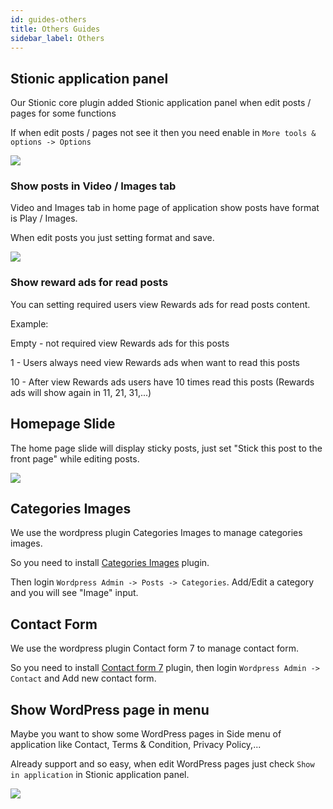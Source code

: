 ```yaml
---
id: guides-others
title: Others Guides
sidebar_label: Others
---
```


## Stionic application panel

Our Stionic core plugin added Stionic application panel when edit posts / pages for some functions

If when edit posts / pages not see it then you need enable in `More tools & options -> Options`

![](/halanews-document/docs/assets/guides-others-stionic-application-panel.png)

### Show posts in Video / Images tab

Video and Images tab in home page of application show posts have format is Play / Images.

When edit posts you just setting format and save.

![](/halanews-document/docs/assets/guides-others-posts-format.png)

### Show reward ads for read posts

You can setting required users view Rewards ads for read posts content.

Example:

Empty - not required view Rewards ads for this posts

1 - Users always need view Rewards ads when want to read this posts

10 - After view Rewards ads users have 10 times read this posts (Rewards ads will show again in 11, 21, 31,...)

## Homepage Slide

The home page slide will display sticky posts, just set "Stick this post to the front page" while editing posts.

![](/halanews-document/docs/assets/guides-others-homepage-slide.png)

## Categories Images

We use the wordpress plugin Categories Images to manage categories images.

So you need to install [Categories Images](https://wordpress.org/plugins/categories-images/) plugin.

Then login `Wordpress Admin -> Posts -> Categories`. Add/Edit a category and you will see "Image" input.

## Contact Form

We use the wordpress plugin Contact form 7 to manage contact form.

So you need to install [Contact form 7](https://wordpress.org/plugins/contact-form-7/) plugin, then login `Wordpress Admin -> Contact` and Add new contact form.

## Show WordPress page in menu

Maybe you want to show some WordPress pages in Side menu of application like Contact, Terms & Condition, Privacy Policy,...

Already support and so easy, when edit WordPress pages just check `Show in application` in Stionic application panel.

![](/halanews-document/docs/assets/guides-others-show-page-in-menu.png)